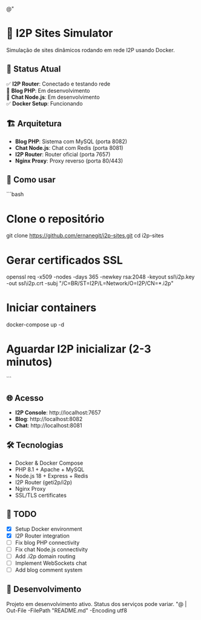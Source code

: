 @"
# 🔗 I2P Sites Simulator

Simulação de sites dinâmicos rodando em rede I2P usando Docker.

## 🚀 Status Atual

✅ **I2P Router**: Conectado e testando rede  
🔄 **Blog PHP**: Em desenvolvimento  
🔄 **Chat Node.js**: Em desenvolvimento  
✅ **Docker Setup**: Funcionando  

## 🏗️ Arquitetura

- **Blog PHP**: Sistema com MySQL (porta 8082)
- **Chat Node.js**: Chat com Redis (porta 8081)  
- **I2P Router**: Router oficial (porta 7657)
- **Nginx Proxy**: Proxy reverso (porta 80/443)

## 🚀 Como usar

\`\`\`bash
# Clone o repositório
git clone https://github.com/ernanegit/i2p-sites.git
cd i2p-sites

# Gerar certificados SSL
openssl req -x509 -nodes -days 365 -newkey rsa:2048 -keyout ssl\i2p.key -out ssl\i2p.crt -subj "/C=BR/ST=I2P/L=Network/O=I2P/CN=*.i2p"

# Iniciar containers
docker-compose up -d

# Aguardar I2P inicializar (2-3 minutos)
\`\`\`

## 🌐 Acesso

- **I2P Console**: http://localhost:7657
- **Blog**: http://localhost:8082  
- **Chat**: http://localhost:8081

## 🛠️ Tecnologias

- Docker & Docker Compose
- PHP 8.1 + Apache + MySQL
- Node.js 18 + Express + Redis
- I2P Router (geti2p/i2p)
- Nginx Proxy
- SSL/TLS certificates

## 📝 TODO

- [x] Setup Docker environment
- [x] I2P Router integration
- [ ] Fix blog PHP connectivity
- [ ] Fix chat Node.js connectivity
- [ ] Add .i2p domain routing
- [ ] Implement WebSockets chat
- [ ] Add blog comment system

## 🤝 Desenvolvimento

Projeto em desenvolvimento ativo. Status dos serviços pode variar.
"@ | Out-File -FilePath "README.md" -Encoding utf8